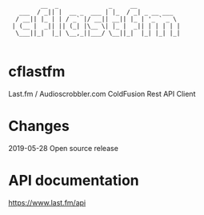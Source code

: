 ```
         __  _              _     __            
   ___  / _|| |  __ _  ___ | |_  / _| _ __ ___  
  / __|| |_ | | / _` |/ __|| __|| |_ | '_ ` _ \ 
 | (__ |  _|| || (_| |\__ \| |_ |  _|| | | | | |
  \___||_|  |_| \__,_||___/ \__||_|  |_| |_| |_|
                                                
```
# cflastfm
Last.fm / Audioscrobbler.com ColdFusion Rest API Client

# Changes
2019-05-28 Open source release

# API documentation
https://www.last.fm/api

